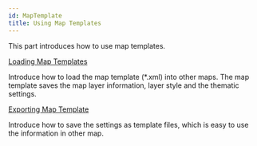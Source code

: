 ```yaml
---
id: MapTemplate
title: Using Map Templates
---  
```



This part introduces how to use map templates.

[Loading Map Templates](Maps_LoadTemplate.htm)

Introduce how to load the map template (*.xml) into other maps. The map template saves the map layer information, layer style and the thematic settings.

[Exporting Map Template](Maps_SaveTemplate.htm)

Introduce how to save the settings as template files, which is easy to use the information in other map.